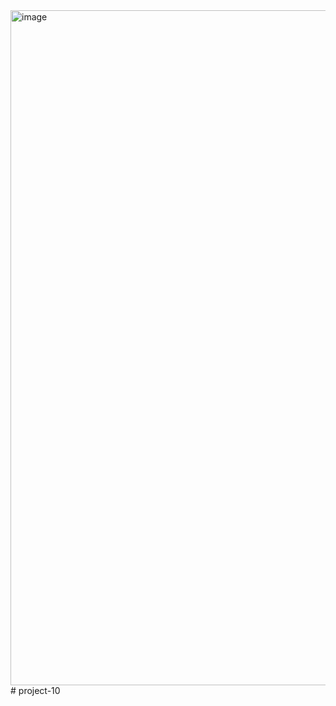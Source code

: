 <img width="1920" height="1080" alt="image" src="https://github.com/user-attachments/assets/22888faf-7997-47a7-ae59-028f91d4bb2d" />
# project-10
